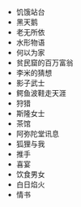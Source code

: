 - 饥饿站台
- 黑天鹅
- 老无所依
- 水形物语
- 何以为家
- 贫民窟的百万富翁
- 李米的猜想
- 影子武士
- 鳄鱼波鞋走天涯
- 狩猎
- 斯隆女士
- 茶馆
- 阿弥陀堂讯息
- 狐狸与我
- 推手
- 喜宴
- 饮食男女
- 白日焰火
- 情书
